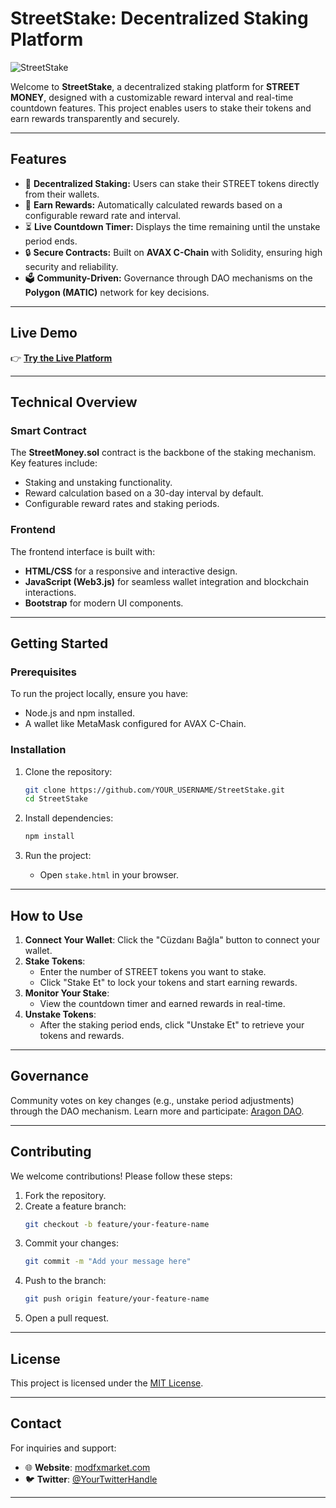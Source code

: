 # **StreetStake: Decentralized Staking Platform**

![StreetStake](https://modfxmarket.com/street/img/street12.PNG)

Welcome to **StreetStake**, a decentralized staking platform for **STREET MONEY**, designed with a customizable reward interval and real-time countdown features. This project enables users to stake their tokens and earn rewards transparently and securely.

---

## **Features**

- 🌟 **Decentralized Staking:** Users can stake their STREET tokens directly from their wallets.
- 🎁 **Earn Rewards:** Automatically calculated rewards based on a configurable reward rate and interval.
- ⏳ **Live Countdown Timer:** Displays the time remaining until the unstake period ends.
- 🔒 **Secure Contracts:** Built on **AVAX C-Chain** with Solidity, ensuring high security and reliability.
- 🗳️ **Community-Driven:** Governance through DAO mechanisms on the **Polygon (MATIC)** network for key decisions.

---

## **Live Demo**

👉 **[Try the Live Platform](https://modfxmarket.com/neonwallet/stake.html)**

---

## **Technical Overview**

### **Smart Contract**
The **StreetMoney.sol** contract is the backbone of the staking mechanism. Key features include:
- Staking and unstaking functionality.
- Reward calculation based on a 30-day interval by default.
- Configurable reward rates and staking periods.

### **Frontend**
The frontend interface is built with:
- **HTML/CSS** for a responsive and interactive design.
- **JavaScript (Web3.js)** for seamless wallet integration and blockchain interactions.
- **Bootstrap** for modern UI components.

---

## **Getting Started**

### **Prerequisites**
To run the project locally, ensure you have:
- Node.js and npm installed.
- A wallet like MetaMask configured for AVAX C-Chain.

### **Installation**

1. Clone the repository:
   ```bash
   git clone https://github.com/YOUR_USERNAME/StreetStake.git
   cd StreetStake
   ```

2. Install dependencies:
   ```bash
   npm install
   ```

3. Run the project:
   - Open `stake.html` in your browser.

---

## **How to Use**

1. **Connect Your Wallet**: Click the "Cüzdanı Bağla" button to connect your wallet.
2. **Stake Tokens**:
   - Enter the number of STREET tokens you want to stake.
   - Click "Stake Et" to lock your tokens and start earning rewards.
3. **Monitor Your Stake**:
   - View the countdown timer and earned rewards in real-time.
4. **Unstake Tokens**:
   - After the staking period ends, click "Unstake Et" to retrieve your tokens and rewards.

---

## **Governance**

Community votes on key changes (e.g., unstake period adjustments) through the DAO mechanism. Learn more and participate: [Aragon DAO](https://aragon.org).

---

## **Contributing**

We welcome contributions! Please follow these steps:
1. Fork the repository.
2. Create a feature branch:
   ```bash
   git checkout -b feature/your-feature-name
   ```
3. Commit your changes:
   ```bash
   git commit -m "Add your message here"
   ```
4. Push to the branch:
   ```bash
   git push origin feature/your-feature-name
   ```
5. Open a pull request.

---

## **License**

This project is licensed under the [MIT License](LICENSE).

---

## **Contact**

For inquiries and support:
- 🌐 **Website**: [modfxmarket.com](https://modfxmarket.com)
- 🐦 **Twitter**: [@YourTwitterHandle](https://twitter.com/streetmoneybsc)

---
